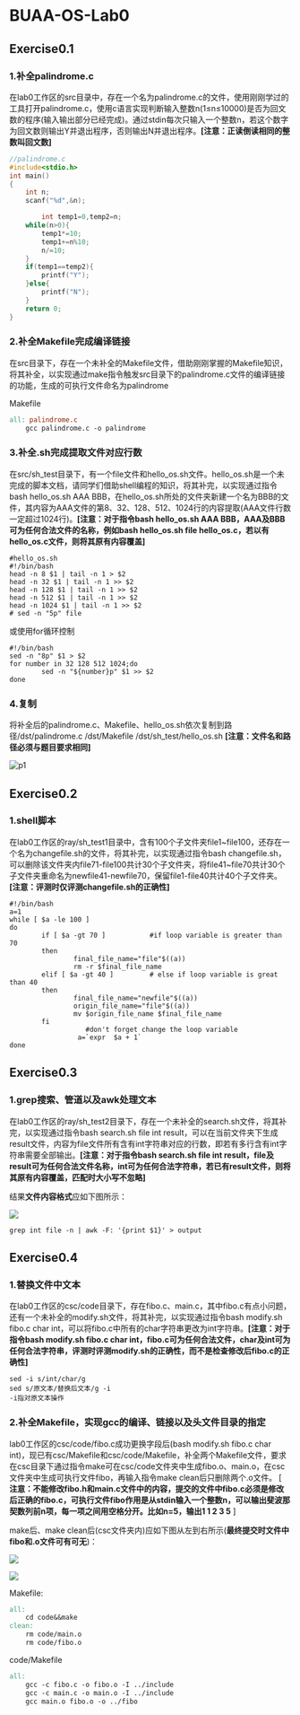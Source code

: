 # BUAA-OS-Lab0

## Exercise0.1

### 1.补全palindrome.c

 在lab0工作区的src目录中，存在一个名为palindrome.c的文件，使用刚刚学过的工具打开palindrome.c，使用c语言实现判断输入整数n(1≤n≤10000)是否为回文数的程序(输入输出部分已经完成)。通过stdin每次只输入一个整数n，若这个数字为回文数则输出Y并退出程序，否则输出N并退出程序。**[注意：正读倒读相同的整数叫回文数]**

```c
//palindrome.c
#include<stdio.h>
int main()
{
	int n;
	scanf("%d",&n);

        int temp1=0,temp2=n;
	while(n>0){
		temp1*=10;
		temp1+=n%10;
		n/=10;
	}
	if(temp1==temp2){
		printf("Y");
	}else{
		printf("N");
	}
	return 0;
}
```

### 2.补全Makefile完成编译链接

在src目录下，存在一个未补全的Makefile文件，借助刚刚掌握的Makefile知识，将其补全，以实现通过make指令触发src目录下的palindrome.c文件的编译链接的功能，生成的可执行文件命名为palindrome

Makefile

```makefile
all: palindrome.c
	gcc palindrome.c -o palindrome
```



### 3.补全.sh完成提取文件对应行数

在src/sh_test目录下，有一个file文件和hello_os.sh文件。hello_os.sh是一个未完成的脚本文档，请同学们借助shell编程的知识，将其补完，以实现通过指令bash hello_os.sh AAA BBB，在hello_os.sh所处的文件夹新建一个名为BBB的文件，其内容为AAA文件的第8、32、128、512、1024行的内容提取(AAA文件行数一定超过1024行)。**[注意：对于指令bash hello_os.sh AAA BBB，AAA及BBB可为任何合法文件的名称，例如bash hello_os.sh file hello_os.c，若以有hello_os.c文件，则将其原有内容覆盖]**

```shell
#hello_os.sh
#!/bin/bash
head -n 8 $1 | tail -n 1 > $2
head -n 32 $1 | tail -n 1 >> $2
head -n 128 $1 | tail -n 1 >> $2
head -n 512 $1 | tail -n 1 >> $2
head -n 1024 $1 | tail -n 1 >> $2
# sed -n "5p" file
```

或使用for循环控制

```shell
#!/bin/bash
sed -n "8p" $1 > $2
for number in 32 128 512 1024;do
        sed -n "${number}p" $1 >> $2
done
```

### 4.复制

将补全后的palindrome.c、Makefile、hello_os.sh依次复制到路径/dst/palindrome.c   /dst/Makefile   /dst/sh_test/hello_os.sh **[注意：文件名和路径必须与题目要求相同]**

![p1](pic_1.jpg)

## Exercise0.2

### 1.shell脚本

在lab0工作区的ray/sh_test1目录中，含有100个子文件夹file1~file100，还存在一个名为changefile.sh的文件，将其补完，以实现通过指令bash changefile.sh，可以删除该文件夹内file71-file100共计30个子文件夹，将file41~file70共计30个子文件夹重命名为newfile41-newfile70，保留file1-file40共计40个子文件夹。**[注意：评测时仅评测changefile.sh的正确性]**

```shell
#!/bin/bash
a=1
while [ $a -le 100 ]
do
        if [ $a -gt 70 ]           #if loop variable is greater than 70
        then
                final_file_name="file"$((a))
                rm -r $final_file_name
        elif [ $a -gt 40 ]         # else if loop variable is great than 40   
        then
                final_file_name="newfile"$((a))
                origin_file_name="file"$((a))
                mv $origin_file_name $final_file_name
        fi
                   #don't forget change the loop variable
                 a=`expr  $a + 1`
done
```



## Exercise0.3

### 1.grep搜索、管道以及awk处理文本

在lab0工作区的ray/sh_test2目录下，存在一个未补全的search.sh文件，将其补完，以实现通过指令bash search.sh file int result，可以在当前文件夹下生成result文件，内容为file文件所有含有int字符串对应的行数，即若有多行含有int字符串需要全部输出。**[注意：对于指令bash search.sh file int result，file及result可为任何合法文件名称，int可为任何合法字符串，若已有result文件，则将其原有内容覆盖，匹配时大小写不忽略]**

   结果**文件内容格式**应如下图所示：

![](pic_2.png)

```shell
grep int file -n | awk -F: '{print $1}' > output
```

## Exercise0.4

### 1.替换文件中文本

在lab0工作区的csc/code目录下，存在fibo.c、main.c，其中fibo.c有点小问题，还有一个未补全的modify.sh文件，将其补完，以实现通过指令bash modify.sh fibo.c char int，可以将fibo.c中所有的char字符串更改为int字符串。**[注意：对于指令bash modify.sh fibo.c char int，fibo.c可为任何合法文件，char及int可为任何合法字符串，评测时评测modify.sh的正确性，而不是检查修改后fibo.c的正确性]**

```shell
sed -i s/int/char/g 
sed s/原文本/替换后文本/g -i
-i指对原文本操作
```

### 2.补全Makefile，实现gcc的编译、链接以及头文件目录的指定

lab0工作区的csc/code/fibo.c成功更换字段后(bash modify.sh fibo.c char int)，现已有csc/Makefile和csc/code/Makefile，补全两个Makefile文件，要求在csc目录下通过指令make可在csc/code文件夹中生成fibo.o、main.o，在csc文件夹中生成可执行文件fibo，再输入指令make clean后只删除两个.o文件。 [ **注意：不能修改fibo.h和main.c文件中的内容，提交的文件中fibo.c必须是修改后正确的fibo.c，可执行文件fibo作用是从stdin输入一个整数n，可以输出斐波那契数列前n项，每一项之间用空格分开。比如n=5，输出1 1 2 3 5** ]

   make后、make clean后(csc文件夹内)应如下图从左到右所示(**最终提交时文件中fibo和.o文件可有可无**)： 

![](pic_3.jpg)

![](pic_4.jpg)

Makefile:

```makefile
all:
	cd code&&make
clean:
	rm code/main.o
	rm code/fibo.o
```

code/Makefile

```makefile
all:
	gcc -c fibo.c -o fibo.o -I ../include
	gcc -c main.c -o main.o -I ../include
	gcc main.o fibo.o -o ../fibo
```

